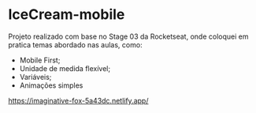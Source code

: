 # IceCream-mobile

Projeto realizado com base no Stage 03 da Rocketseat, onde coloquei em pratica temas abordado nas aulas, como:
- Mobile First;
- Unidade de medida flexível;
- Variáveis;
- Animações simples

https://imaginative-fox-5a43dc.netlify.app/
